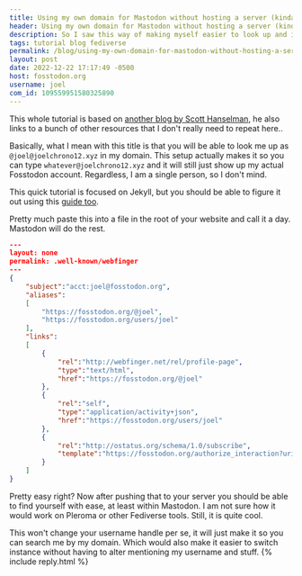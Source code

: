 ```yaml
---
title: Using my own domain for Mastodon without hosting a server (kinda)
header: Using my own domain for Mastodon without hosting a server (kinda)
description: So I saw this way of making myself easier to look up and its quite cool I think
tags: tutorial blog fediverse
permalink: /blog/using-my-own-domain-for-mastodon-without-hosting-a-server-(kinda)/
layout: post
date: 2022-12-22 17:17:49 -0500
host: fosstodon.org
username: joel
com_id: 109559951580325890
---
```


This whole tutorial is based on [another blog by Scott Hanselman](https://www.hanselman.com/blog/use-your-own-user-domain-for-mastodon-discoverability-with-the-webfinger-protocol-without-hosting-a-server/), he also links to a bunch of other resources that I don't really need to repeat here..

Basically, what I mean with this title is that you will be able to look me up as `@joel@joelchrono12.xyz` in my domain. This setup actually makes it so you can type `whatever@joelchrono12.xyz` and it will still just show up my actual Fosstodon account. Regardless, I am a single person, so I don't mind.

This quick tutorial is focused on Jekyll, but you should be able to figure it out using this [guide too](https://guide.toot.as/guide/use-your-own-domain/#5-static-files).

Pretty much paste this into a file in the root of your website and call it a day. Mastodon will do the rest.

```json
---
layout: none
permalink: .well-known/webfinger
---
{
    "subject":"acct:joel@fosstodon.org",
    "aliases":
    [
        "https://fosstodon.org/@joel",
        "https://fosstodon.org/users/joel"
    ],
    "links":
    [
        {
            "rel":"http://webfinger.net/rel/profile-page",
            "type":"text/html",
            "href":"https://fosstodon.org/@joel"
        },
        {
            "rel":"self",
            "type":"application/activity+json",
            "href":"https://fosstodon.org/users/joel"
        },
        {
            "rel":"http://ostatus.org/schema/1.0/subscribe",
            "template":"https://fosstodon.org/authorize_interaction?uri={uri}"
        }
    ]
}
```

Pretty easy right? Now after pushing that to your server you should be able to find yourself with ease, at least within Mastodon. I am not sure how it would work on Pleroma or other Fediverse tools. Still, it is quite cool.

This won't change your username handle per se, it will just make it so you can search me by my domain. Which would also make it easier to switch instance without having to alter mentioning my username and stuff.
{% include reply.html %}
